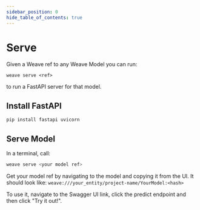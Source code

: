 ```yaml
---
sidebar_position: 0
hide_table_of_contents: true
---
```


# Serve

Given a Weave ref to any Weave Model you can run:

```
weave serve <ref>
```

to run a FastAPI server for that model.

## Install FastAPI

```bash
pip install fastapi uvicorn
```

## Serve Model

In a terminal, call:
```bash
weave serve <your model ref>
```

Get your model ref by navigating to the model and copying it from the UI. It should look like:
`weave:///your_entity/project-name/YourModel:<hash>`

To use it, navigate to the Swagger UI link, click the predict endpoint and then click "Try it out!".
 